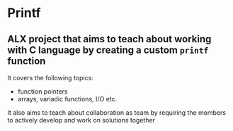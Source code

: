 # Printf

## ALX project that aims to teach about working with C language by creating a custom `printf` function

It covers the following topics:

* function pointers
* arrays, variadic functions, I/O etc.

It also aims to teach about collaboration as team by requiring the members to actively develop and work on solutions together
